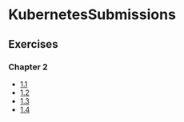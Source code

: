 # KubernetesSubmissions

## Exercises

### Chapter 2

- [1.1](https://github.com/BetterCallSaud/KubernetesSubmissions/tree/1.1/logger)
- [1.2](https://github.com/BetterCallSaud/KubernetesSubmissions/tree/1.2/todo_app)
- [1.3](https://github.com/BetterCallSaud/KubernetesSubmissions/tree/1.3/logger)
- [1.4](https://github.com/BetterCallSaud/KubernetesSubmissions/tree/1.4/todo_app)
